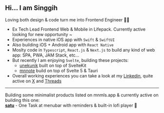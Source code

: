 ## Hi... I am Singgih 
Loving both design & code turn me into Frontend Engineer  👨‍💻
- Ex Tech Lead Frontend Web & Mobile in Lifepack. Currently active looking for new opportunity ~
- Experiences in native iOS app with `Swift` & `SwiftUI`
- Also building iOS + Android app with `React Native`
- Moslty code in `Typescript`, `React.js` & `Next.js` to build any kind of web app: SPA, PWA, JAM Stack, etc...
- But recently I am enjoying `Svelte`, building these projects:
  - [unekunik](unekunik.com) built on top of SvelteKit
  - [mnnote](https://github.com/brosing/mnote) build on top of Svelte 5 & Tauri
- Overall working experiences you can take a look at my [Linkedin](https://linkedin.com/in/singgih-nn), quite active on [X](https://x.com/singgih_nn) and [Threads](https://threads.com/@singgih_nn)

-----------------------------------------------------------------------------------------------------------------------------------------------------------------------------------------

Building some minimalist products listed on mnmls.app & currently active on building this one: <br>
[**satu**](https://satu.mnmls.app) - One Task at menubar with reminders & built-in lofi player 🎵
